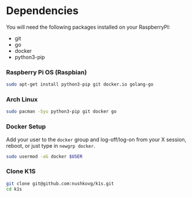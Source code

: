 # Dependencies

You will need the following packages installed on your RaspberryPI:

- git
- go
- docker
- python3-pip

### Raspberry Pi OS (Raspbian)

```bash
sudo apt-get install python3-pip git docker.io golang-go
```

### Arch Linux

```bash
sudo pacman -Syu python3-pip git docker go
```

### Docker Setup

Add your user to the `docker` group and log-off/log-on from your X session, reboot, or just type in `newgrp docker`.

```bash
sudo usermod -aG docker $USER
```

### Clone K1S

```bash
git clone git@github.com:nushkovg/k1s.git
cd k1s
```
